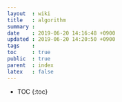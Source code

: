 ```yaml
---
layout  : wiki
title   : algorithm 
summary : 
date    : 2019-06-20 14:16:48 +0900
updated : 2019-06-20 14:20:50 +0900
tags    : 
toc     : true
public  : true
parent  : index
latex   : false
---
```

* TOC
{:toc}

# 

